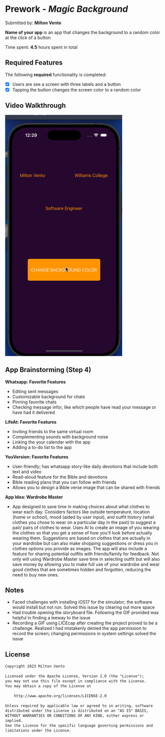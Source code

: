 # Prework - *Magic Background*

Submitted by: **Milton Vento**

**Name of your app** is an app that changes the background to a random color at the click of a button 

Time spent: **4.5** hours spent in total

## Required Features

The following **required** functionality is completed:

- [X] Users are see a screen with three labels and a button
- [X] Tapping the button changes the screen color to a random color
 
## Video Walkthrough

<img src='CodepathiOS/Magic Background Walkthrough.gif' title='Video Walkthrough' width='' alt='Video Walkthrough' />

## App Brainstorming (Step 4)
**Whatsapp: Favorite Features**
- Editing sent messages
- Customizable background for chats
- Pinning favorite chats
- Checking message infor, like which people have read your message or have had it delivered

**LifeAt: Favorite Features**
- Inviting friends to the same virtual room
- Complementing sounds with background noise
- Linking the your calendar with the app
- Adding a to-do list to the app

**YouVersion: Favorite Features**
- User-friendly; has whatsapp story-like daily devotions that include both text and video
- Read-aloud feature for the Bible and devotions
- Bible reading plans that you can follow with friends
- Allows you to design a Bible verse image that can be shared with friends

**App Idea: Wardrobe Master**
- App designed to save time in making choices about what clothes to wear each day. Considers factors like outside temperature, location (home or school), mood (aided by user input), and outfit history (what clothes you chose to wear on a particular day in the past) to suggest a pair/ pairs of clothes to wear. Uses AI to create an image of you wearing the clothes so that you get a sense of how you'll look before actually wearing them. Suggestions are based on clothes that are actually in your wardrobe but can also make shopping suggestions or dress you in clothes options you provide as images. The app will also include a feature for sharing potential outfits with friends/family for feedback. Not only will using Wardrobe Master save time in selecting outfit but will also save money by allowing you to make full use of your wardrobe and wear good clothes that are sometimes hidden and forgotten, reducing the need to buy new ones.
  
## Notes

- Faced challenges with installing iOS17 for the simulator; the software would install but not run. Solved this issue by clearing out more space
- Had trouble opening the storyboard file. Following the GIF provided was helpful in finding a leeway to the issue
- Recording a GIF using LICEcap after creating the project proved to be a challenge. Realized I had mistakenly denied the app permission to record the screen; changing permissions in system settings solved the issue

## License

    Copyright 2023 Milton Vento

    Licensed under the Apache License, Version 2.0 (the "License");
    you may not use this file except in compliance with the License.
    You may obtain a copy of the License at

        http://www.apache.org/licenses/LICENSE-2.0

    Unless required by applicable law or agreed to in writing, software
    distributed under the License is distributed on an "AS IS" BASIS,
    WITHOUT WARRANTIES OR CONDITIONS OF ANY KIND, either express or implied.
    See the License for the specific language governing permissions and
    limitations under the License.
